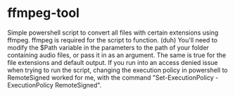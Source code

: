 # ffmpeg-tool
Simple powershell script to convert all files with certain extensions using ffmpeg.
ffmpeg is required for the script to function. (duh)
You'll need to modify the $Path variable in the parameters to the path of your folder containing audio files, or pass it in as an argument.
The same is true for the file extensions and default output.
If you run into an access denied issue when trying to run the script, changing the execution policy in powershell to RemoteSigned worked for me, with the command "Set-ExecutionPolicy -ExecutionPolicy RemoteSigned".
